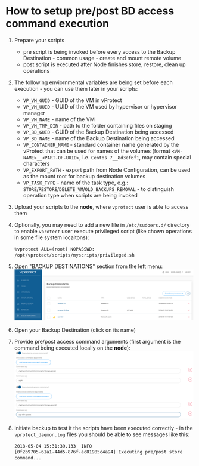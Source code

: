 # How to setup pre/post BD access command execution

1. Prepare your scripts
   * pre script is being invoked before every access to the Backup Destination - common usage - create and mount remote volume
   * post script is executed after Node finishes store, restore, clean up operations
2. The following enviornmental variables are being set before each execution - you can use them later in your scripts:
   * `VP_VM_GUID` - GUID of the VM in vProtect
   * `VP_VM_UUID` - UUID of the VM used by hypervisor or hypervisor manager
   * `VP_VM_NAME` - name of the VM
   * `VP_VM_TMP_DIR` - path to the folder containing files on staging
   * `VP_BD_GUID` - GUID of the Backup Destination being accessed
   * `VP_BD_NAME` - name of the Backup Destination being accessed
   * `VP_CONTAINER_NAME` - standard container name generated by the vProtect that can be used for names of the volumes \(format `<VM-NAME>__<PART-OF-UUID>`, i.e. `Centos 7__8d3ef6f1`, may contain special characters
   * `VP_EXPORT_PATH` - export path from Node Configuration, can be used as the mount root for backup destination volumes
   * `VP_TASK_TYPE` - name of the task type, e.g.: `STORE`/`RESTORE`/`DELETE_VM`/`OLD_BACKUPS_REMOVAL` - to distinguish operation type when scripts are being invoked
3. Upload your scripts to the **node**, where `vprotect` user is able to access them
4. Optionally, you may need to add a new file in `/etc/sudoers.d/` directory to enable `vprotect` user execute privileged script \(like chown operations in some file system locaitons\):

   ```text
   %vprotect ALL=(root) NOPASSWD: /opt/vprotect/scripts/myscripts/privileged.sh
   ```

5. Open "BACKUP DESTINATIONS" section from the left menu: ![](../.gitbook/assets/admin_webui_backup_destinations.png)
6. Open your Backup Destination \(click on its name\)
7. Provide pre/post access command arguments \(first argument is the command being executed locally on the **node**\): ![](../.gitbook/assets/admin_webui_bd_details_pre_post_access_cmd.png)
8. Initiate backup to test it the scripts have been executed correctly - in the `vprotect_daemon.log` files you should be able to see messages like this:

   ```text
   2018-05-04 15:31:39.133  INFO
   [0f2b9705-61a1-44d5-876f-ac81985c4a94] Executing pre/post store command...
   ```

